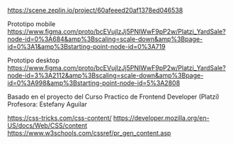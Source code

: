 https://scene.zeplin.io/project/60afeeed20af1378ed046538

Prototipo mobile
https://www.figma.com/proto/bcEVujIzJj5PNIWwF9pP2w/Platzi_YardSale?node-id=0%3A684&amp%3Bscaling=scale-down&amp%3Bpage-id=0%3A1&amp%3Bstarting-point-node-id=0%3A719

Prototipo desktop
https://www.figma.com/proto/bcEVujIzJj5PNIWwF9pP2w/Platzi_YardSale?node-id=3%3A2112&amp%3Bscaling=scale-down&amp%3Bpage-id=0%3A998&amp%3Bstarting-point-node-id=5%3A2808

Basado en el proyecto del Curso Practico de Frontend Developer (Platzi)
Profesora: Estefany Aguilar

https://css-tricks.com/css-content/
https://developer.mozilla.org/en-US/docs/Web/CSS/content
https://www.w3schools.com/cssref/pr_gen_content.asp
